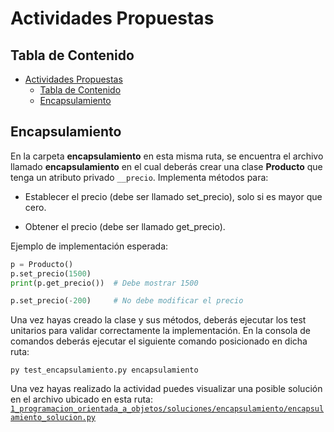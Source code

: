 # Actividades Propuestas

## Tabla de Contenido

- [Actividades Propuestas](#actividades-propuestas)
  - [Tabla de Contenido](#tabla-de-contenido)
  - [Encapsulamiento](#encapsulamiento)

## Encapsulamiento

En la carpeta **encapsulamiento** en esta misma ruta, se encuentra el archivo llamado **encapsulamiento** en el cual deberás crear una clase **Producto** que tenga un atributo privado `__precio`. Implementa métodos para:

- Establecer el precio (debe ser llamado set_precio), solo si es mayor que cero.

- Obtener el precio (debe ser llamado get_precio).

Ejemplo de implementación esperada:

```py
p = Producto()
p.set_precio(1500)
print(p.get_precio())  # Debe mostrar 1500

p.set_precio(-200)     # No debe modificar el precio
```

Una vez hayas creado la clase y sus métodos, deberás ejecutar los test unitarios para validar correctamente la implementación. En la consola de comandos deberás ejecutar el siguiente comando posicionado en dicha ruta:

```
py test_encapsulamiento.py encapsulamiento
```

Una vez hayas realizado la actividad puedes visualizar una posible solución en el archivo ubicado en esta ruta: [`1_programacion_orientada_a_objetos/soluciones/encapsulamiento/encapsulamiento_solucion.py`](./soluciones/encapsulamiento/encapsulamiento_solucion.py)
